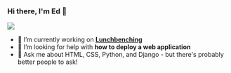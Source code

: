 ### Hi there, I'm Ed 👋

<!--
**edapm/edapm** is a ✨ _special_ ✨ repository because its `README.md` (this file) appears on your GitHub profile.

Here are some ideas to get you started: -->

![](https://ghstats.forgenst.com/api?username=edapm&show_icons=true&count_private=true&title_color=012340&icon_color=FF4900)

- 🔭 I’m currently working on [**Lunchbenching**](https://github.com/lunchbenching)
- 🤔 I’m looking for help with **how to deploy a web application**
- 💬 Ask me about HTML, CSS, Python, and Django - but there's probably better people to ask!
